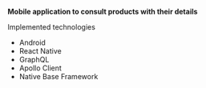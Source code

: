 **Mobile application to consult products with their details**

Implemented technologies
- Android
- React Native
- GraphQL
- Apollo Client
- Native Base Framework
